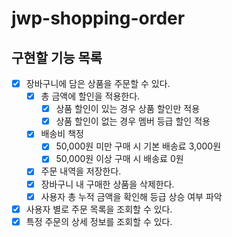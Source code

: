 # jwp-shopping-order

## 구현할 기능 목록

- [x] 장바구니에 담은 상품을 주문할 수 있다.
    - [x] 총 금액에 할인을 적용한다.
        - [x] 상품 할인이 있는 경우 상품 할인만 적용
        - [x] 상품 할인이 없는 경우 멤버 등급 할인 적용
    - [x] 배송비 책정
        - [x] 50,000원 미만 구매 시 기본 배송료 3,000원
        - [x] 50,000원 이상 구매 시 배송료 0원
    - [x] 주문 내역을 저장한다.
    - [x] 장바구니 내 구매한 상품을 삭제한다.
    - [x] 사용자 총 누적 금액을 확인해 등급 상승 여부 파악
- [x] 사용자 별로 주문 목록을 조회할 수 있다.
- [x] 특정 주문의 상세 정보를 조회할 수 있다.
